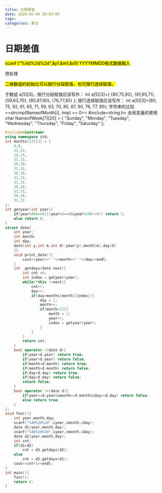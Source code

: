 ```yaml
---
title: 日期差值
date: 2020-02-04 20:03:05
tags: 
categories: 算法
---
```

<meta name="referrer" content="no-referrer" />


# 日期差值
<mark>scanf ("%4d%2d%2d",&y1,&m1,&d1) YYYYMMDD格式数据输入</mark>

预处理

<mark>二维数组的初始化可以按行分段赋值，也可按行连续赋值。</mark>


于数组 a[5][3]，按行分段赋值应该写作：
int a[5][3]={ {80,75,92}, {61,65,71}, {59,63,70}, {85,87,90}, {76,77,85} };
按行连续赋值应该写作：
int a[5][3]={80, 75, 92, 61, 65, 71, 59, 63, 70, 85, 87, 90, 76, 77, 85};
字符串的比较 ==strcmp(NameofMonth[i], tmp) == 0== #include<string.h>
全局变量的使用 
char NameofWeek[7][20] =
{
	"Sunday",
	"Monday",
	"Tuesday",
	"Wednesday",
	"Thursday",
	"Friday",
	"Saturday"
};

```cpp
#include<iostream>
using namespace std;
int months[13][2] = {
	0,0,
	31,31,
	28,29,
	31,31,
	30,30,
	31,31,
	30,30,
	31,31,
	31,31,
	30,30,
	31,31,
	30,30,
	31,31
};
int getyear(int year){
	if(year%400==0||(year%4==0&&year%100!=0)) return 1;
	else return 0;
}
struct date{
	int year;
	int month;
	int day;
	date(int y,int m,int d):year(y),month(m),day(d)
	{}
	void print_date(){
		cout<<year<<" "<<month<<" "<<day<<endl; 
	}
	int  getdays(date next){
		int cnt =0;
		int index = getyear(year);
		while(*this !=next){	
			cnt++;
			day++;
			if(day>months[month][index]){
				day = 1;
				month++;
				if(month>12){
					month = 1;
					year++;
					index = getyear(year);
				}
			}
		}
		return cnt;		
	}
	bool operator <(date d){
		if(year<d.year) return true;
		if(year>d.year) return false;
		if(month<d.month) return true;
		if(month>d.month) return false;
		if(day<d.day) return true;
		if(day>d.day) return false;
		return false;
	}
	bool operator !=(date d){
		if(year==d.year&&month==d.month&&day==d.day) return false;
		else return true;
	}
};
void func(){
	int year,month,day;
	scanf("%4d%2d%2d",&year,&month,&day);
	date d1(year,month,day);
	scanf("%4d%2d%2d",&year,&month,&day);
	date d2(year,month,day);
	int cnt;
	if(d1<d2)
		cnt = d1.getdays(d2); 
	else 
		cnt = d2.getdays(d1); 
	cout<<cnt+1<<endl;
}
int main(){
	func();
	return 0;
}
```
